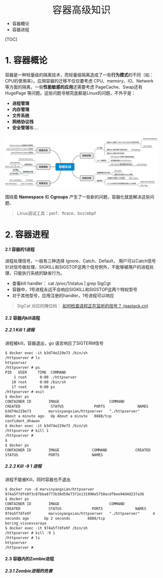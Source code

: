 <div align=center><font face="黑体" size=6>容器高级知识</font></div>

* 容器概论
* 容器进程



[TOC]



# 1. 容器概论

容器是一种轻量级的隔离技术，而轻量级隔离造成了一些**行为模式**的不同（如：CPU的使用率）。应用容器的迁移不仅仅要考虑 CPU、memory、IO、Network 等方面的隔离，一些**性能敏感的应用**还需要考虑 PageCache、Swap还有 HugePage 等问题。这些问题寻根究底都是Linux的问题，不外乎是：

* **进程管理**
* **内存管理**
* **文件系统**
* **网络协议栈**
* **安全管理**等....

![image-4-1-1](resource\image-4-1-1.png)

围绕着 **Namespace** 和 **Cgroups** 产生了一些新的问题，容器化就是解决这些问题、

> Linux调试工具：perf、ftrace、bcc/ebpf 



# 2. 容器进程

#### 2.1 容器的1进程

进程处理信号，一般有三种选择 Ignore、Catch、Default， 用户可以Catch信号针对信号做处理，SIGKILL和SIGSTOP这两个信号例外，不能够被用户的进程处理，只能执行系统的缺省行为。

* 查看kill handler： cat /proc/1/status | grep SigCgt
* 容器中，1号进程永远不会响应SIGKILL和SIGSTOP这两个特权型号
* 对于其他型号，应用注册的handler，1号进程可以响应

>  SigCat 对应的掩位码： [如何检查进程正在监听的信号？ (qastack.cn)](https://qastack.cn/unix/85364/how-can-i-check-what-signals-a-process-is-listening-to)

#### 2.2 容器内kill进程

##### 2.2.1 Kill 1 进程

进程被kill，容器退出，go 语言响应了SIGTERM信号

```shell
$ docker exec -it b3d74e229e73 /bin/sh
/httpserver # ls
httpserver
/httpserver # ps
PID   USER     TIME  COMMAND
    1 root      0:00 ./httpserver
   10 root      0:00 /bin/sh
   17 root      0:00 ps
/httpserver # exit
$ docker ps
CONTAINER ID        IMAGE                       COMMAND             CREATED              STATUS              PORTS               NAMES
b3d74e229e73        marvinyangxian/httpserver   "./httpserver"      About a minute ago   Up About a minute   8888/tcp            confident_dhawan
$ docker exec -it b3d74e229e73 /bin/sh
/httpserver # kill 1
/httpserver # 
$ 
$ docker ps
CONTAINER ID        IMAGE               COMMAND             CREATED             STATUS              PORTS               NAMES
```

##### 2.2.2 Kill -9 1 进程

进程不能被Kill，同时容器也不退出

```shell
$ docker run -d marvinyangxian/httpserver
974a5f7dfe9f3c87bba8773b38d59e7372e131990e5750acdfbee94d4d237a36
$ docker ps
CONTAINER ID        IMAGE                       COMMAND             CREATED             STATUS              PORTS               NAMES
974a5f7dfe9f        marvinyangxian/httpserver   "./httpserver"      4 seconds ago       Up 2 seconds        8888/tcp            boring_visvesvaraya
$ docker exec -it 974a5f7dfe9f /bin/sh
/httpserver # kill -9 1
/httpserver # ls
httpserver
/httpserver # 
```

#### 2.3 容器内的Zombie进程

##### 2.3.1 Zombie进程的危害

##### 
